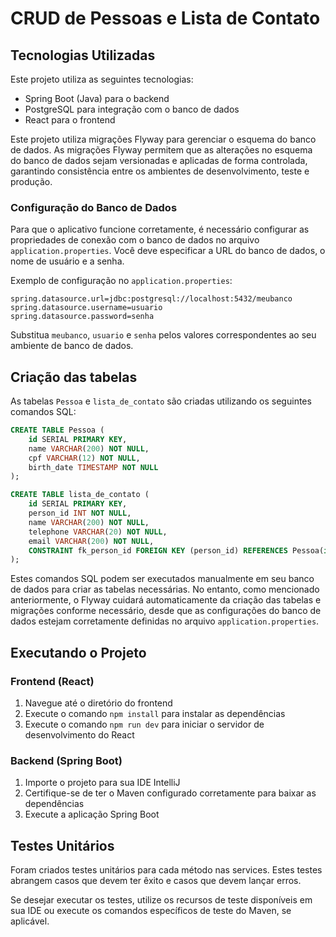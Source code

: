 # CRUD de Pessoas e Lista de Contato

## Tecnologias Utilizadas

Este projeto utiliza as seguintes tecnologias:

- Spring Boot (Java) para o backend
- PostgreSQL para integração com o banco de dados
- React para o frontend

Este projeto utiliza migrações Flyway para gerenciar o esquema do banco de dados. As migrações Flyway permitem que as alterações no esquema do banco de dados sejam versionadas e aplicadas de forma controlada, garantindo consistência entre os ambientes de desenvolvimento, teste e produção.

### Configuração do Banco de Dados

Para que o aplicativo funcione corretamente, é necessário configurar as propriedades de conexão com o banco de dados no arquivo `application.properties`. Você deve especificar a URL do banco de dados, o nome de usuário e a senha.

Exemplo de configuração no `application.properties`:

```properties
spring.datasource.url=jdbc:postgresql://localhost:5432/meubanco
spring.datasource.username=usuario
spring.datasource.password=senha
```
Substitua `meubanco`, `usuario` e `senha` pelos valores correspondentes ao seu ambiente de banco de dados.

## Criação das tabelas

As tabelas `Pessoa` e `lista_de_contato` são criadas utilizando os seguintes comandos SQL:

```sql
CREATE TABLE Pessoa (
    id SERIAL PRIMARY KEY,
    name VARCHAR(200) NOT NULL,
    cpf VARCHAR(12) NOT NULL,
    birth_date TIMESTAMP NOT NULL
);

CREATE TABLE lista_de_contato (
    id SERIAL PRIMARY KEY,
    person_id INT NOT NULL,
    name VARCHAR(200) NOT NULL,
    telephone VARCHAR(20) NOT NULL,
    email VARCHAR(200) NOT NULL,
    CONSTRAINT fk_person_id FOREIGN KEY (person_id) REFERENCES Pessoa(id)
);
```

Estes comandos SQL podem ser executados manualmente em seu banco de dados para criar as tabelas necessárias. No entanto, como mencionado anteriormente, o Flyway cuidará automaticamente da criação das tabelas e migrações conforme necessário, desde que as configurações do banco de dados estejam corretamente definidas no arquivo `application.properties`.

## Executando o Projeto

### Frontend (React)

1. Navegue até o diretório do frontend
2. Execute o comando `npm install` para instalar as dependências
3. Execute o comando `npm run dev` para iniciar o servidor de desenvolvimento do React

### Backend (Spring Boot)

1. Importe o projeto para sua IDE IntelliJ
2. Certifique-se de ter o Maven configurado corretamente para baixar as dependências
3. Execute a aplicação Spring Boot

## Testes Unitários

Foram criados testes unitários para cada método nas services. Estes testes abrangem casos que devem ter êxito e casos que devem lançar erros.

Se desejar executar os testes, utilize os recursos de teste disponíveis em sua IDE ou execute os comandos específicos de teste do Maven, se aplicável.
